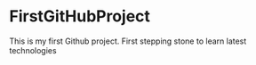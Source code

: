 # FirstGitHubProject
This is my first Github project. First stepping stone to learn latest technologies
